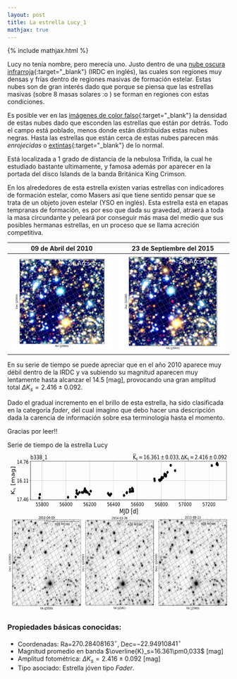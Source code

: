 ```yaml
---
layout: post
title: La estrella Lucy_1
mathjax: true
---
```

{% include mathjax.html %}

Lucy no tenía nombre, pero merecía uno. Justo dentro de una [nube oscura infrarroja](https://es.wikipedia.org/wiki/Nube_oscura_infrarroja){:target="_blank"} (IRDC en inglés), las cuales son regiones muy densas y frías dentro de regiones masivas de formación estelar. Estas nubes son de gran interés dado que porque se piensa que las estrellas masivas (sobre 8 masas solares :o ) se forman en regiones con estas condiciones.  

Es posible ver en las [imágenes de color falso](https://nicomedinap.github.io/2020/09/07/ImagenesAstronomicas.html){:target="_blank"} la densidad de estas nubes dado que esconden las estrellas que están por detrás. Todo el campo está poblado, menos donde están distribuidas estas nubes negras. Hasta las estrellas que están cerca de estas nubes parecen más *enrojecidas* o [extintas](https://es.wikipedia.org/wiki/Extinción_(astronom%C3%ADa)){:target="_blank"} de lo normal. 


Está localizada a 1 grado de distancia de la nebulosa Trífida, la cual he estudiado bastante ultimamente, y famosa además por aparecer en la portada del disco Islands de la banda Británica King Crimson. 

En los alrededores de esta estrella existen varias estrellas con indicadores de formación estelar, como Masers así que tiene sentido pensar que se trata de un objeto joven estelar (YSO en inglés). Esta estrella está en etapas tempranas de formación, es por eso que dada su gravedad, atraerá a toda la masa circundante y peleará por conseguir más masa del medio que sus posibles hermanas estrellas, en un proceso que se llama acreción competitiva. 

 09 de Abril del 2010 | 23 de Septiembre del 2015
:---: | :---:
<img src="https://raw.githubusercontent.com/nicomedinap/nicomedinap.github.io/master/imagenes/Lucy/2010-04-09_1.jpg" width="300"/> | <img src="https://raw.githubusercontent.com/nicomedinap/nicomedinap.github.io/master/imagenes/Lucy/2015-09-23_2.jpg" width="300"/>

En su serie de tiempo se puede apreciar que en el año 2010 aparece muy débil dentro de la IRDC y va subiendo su magnitud aparecen muy lentamente hasta alcanzar el 14.5 [mag], provocando una gran amplitud total $\Delta K_s = 2.416\pm0.092$. 

Dado el gradual incremento en el brillo de esta estrella, ha sido clasificada en la categoría *fader*, del cual imagino que debo hacer una descripción dada la carencia de información sobre esa terminología hasta el momento. 

Gracias por leer!!

Serie de tiempo de la estrella Lucy
<img src="https://raw.githubusercontent.com/nicomedinap/nicomedinap.github.io/master/imagenes/Lucy/Lucy_composicion.jpg" width="700" height="370" /> 

### Propiedades básicas conocidas:
- Coordenadas:  Ra=$270.28408163^{\circ}$,  Dec=$-22.94910841^{\circ}$ 
- Magnitud promedio en banda $\overline{K}_s=16.361\pm0,033$ [mag]
- Amplitud fotométrica: $\Delta K_{s}=2.416\pm0.092$ [mag]
- Tipo asociado: Estrella jóven tipo *Fader*.